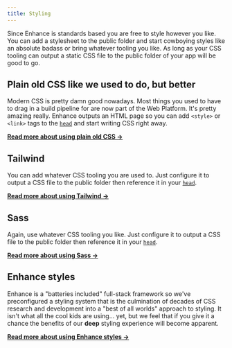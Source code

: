 ```yaml
---
title: Styling
---
```


Since Enhance is standards based you are free to style however you like. You can add a stylesheet to the public folder and start cowboying styles like an absolute badass or bring whatever tooling you like. As long as your CSS tooling can output a static CSS file to the public folder of your app will be good to go.

## Plain old CSS like we used to do, but better

Modern CSS is pretty damn good nowadays. Most things you used to have to drag in a build pipeline for are now part of the Web Platform. It's pretty amazing really.
Enhance outputs an HTML page so you can add `<style>` or `<link>` tags to the [`head`](/docs/learn/starter-project/head) and start writing CSS right away.

<doc-callout level="none" mark="💅🏽">

**[Read more about using plain old CSS →](/docs/learn/concepts/styling/css)**

</doc-callout>

## Tailwind

You can add whatever CSS tooling you are used to. Just configure it to output a CSS file to the public folder then reference it in your [`head`](/docs/learn/starter-project/head).

<doc-callout level="none" mark="🐈💨">

**[Read more about using Tailwind →](/docs/learn/concepts/styling/using-tailwind)**

</doc-callout>

## Sass

Again, use whatever CSS tooling you like. Just configure it to output a CSS file to the public folder then reference it in your [`head`](/docs/learn/starter-project/head).

<doc-callout level="none" mark="📠 > 📠">

**[Read more about using Sass →](/docs/learn/concepts/styling/using-sass)**

</doc-callout>

## Enhance styles

Enhance is a "batteries included" full-stack framework so we've preconfigured a styling system that is the culmination of decades of CSS research and development into a "best of all worlds" approach to styling. It isn't what all the cool kids are using... yet, but we feel that if you give it a chance the benefits of our **deep** styling experience will become apparent.

<doc-callout level="none" mark="✨">

**[Read more about using Enhance styles →](/docs/learn/concepts/styling/enhance-styles)**

</doc-callout>
